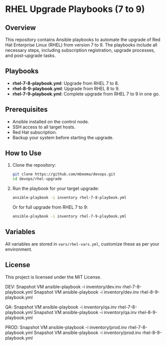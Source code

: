 # RHEL Upgrade Playbooks (7 to 9)

## Overview
This repository contains Ansible playbooks to automate the upgrade of Red Hat Enterprise Linux (RHEL) from version 7 to 9. The playbooks include all necessary steps, including subscription registration, upgrade processes, and post-upgrade tasks.

## Playbooks
- **rhel-7-8-playbook.yml**: Upgrade from RHEL 7 to 8.
- **rhel-8-9-playbook.yml**: Upgrade from RHEL 8 to 9.
- **rhel-7-9-playbook.yml**: Complete upgrade from RHEL 7 to 9 in one go.

## Prerequisites
- Ansible installed on the control node.
- SSH access to all target hosts.
- Red Hat subscription.
- Backup your system before starting the upgrade.

## How to Use
1. Clone the repository:
    ```bash
    git clone https://github.com/mbeema/devops.git
    cd devops/rhel-upgrade
    ```

2. Run the playbook for your target upgrade:
    ```bash
    ansible-playbook -i inventory rhel-7-8-playbook.yml
    ```

    Or for full upgrade from RHEL 7 to 9:
    ```bash
    ansible-playbook -i inventory rhel-7-9-playbook.yml
    ```

## Variables
All variables are stored in `vars/rhel-vars.yml`, customize these as per your environment.

## License
This project is licensed under the MIT License.



DEV:
Snapshot VM
ansible-playbook -i inventory/dev.inv rhel-7-8-playbook.yml
Snapshot VM
ansible-playbook -i inventory/dev.inv rhel-8-9-playbook.yml




QA:
Snapshot VM
ansible-playbook -i inventory/qa.inv rhel-7-8-playbook.yml
Snapshot VM
ansible-playbook -i inventory/qa.inv rhel-8-9-playbook.yml




PROD:
Snapshot VM
ansible-playbook -i inventory/prod.inv rhel-7-8-playbook.yml
Snapshot VM
ansible-playbook -i inventory/prod.inv rhel-8-9-playbook.yml

